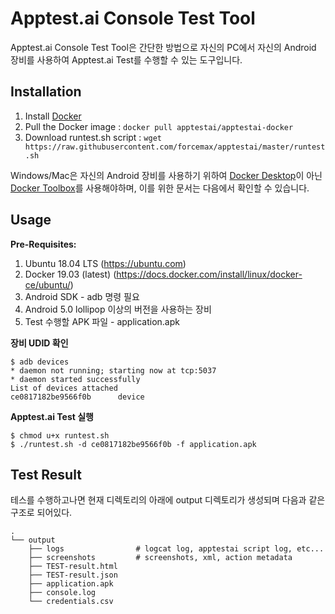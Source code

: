 Apptest.ai Console Test Tool
=============
Apptest.ai Console Test Tool은 간단한 방법으로 자신의 PC에서 자신의 Android 장비를 사용하여 Apptest.ai Test를 수행할 수 있는 도구입니다.


Installation
------------
1. Install [Docker](https://www.docker.com/)
2. Pull the Docker image : ```docker pull apptestai/apptestai-docker```
3. Download runtest.sh script : ```wget https://raw.githubusercontent.com/forcemax/apptestai/master/runtest.sh```

Windows/Mac은 자신의 Android 장비를 사용하기 위하여 [Docker Desktop](https://www.docker.com/products/docker-desktop)이 아닌 [Docker Toolbox](https://docs.docker.com/toolbox/)를 사용해야하며, 이를 위한 문서는 다음에서 확인할 수 있습니다.


Usage
-----
**Pre-Requisites:** 
1. Ubuntu 18.04 LTS (https://ubuntu.com)
2. Docker 19.03 (latest) (https://docs.docker.com/install/linux/docker-ce/ubuntu/)
3. Android SDK - adb 명령 필요
4. Android 5.0 lollipop 이상의 버전을 사용하는 장비
5. Test 수행할 APK 파일 - application.apk

**장비 UDID 확인**
```
$ adb devices
* daemon not running; starting now at tcp:5037
* daemon started successfully
List of devices attached
ce0817182be9566f0b      device
```

**Apptest.ai Test 실행**
```
$ chmod u+x runtest.sh
$ ./runtest.sh -d ce0817182be9566f0b -f application.apk
```


Test Result
-----------
테스를 수행하고나면 현재 디렉토리의 아래에 output 디렉토리가 생성되며 다음과 같은 구조로 되어있다.

    .
    └── output
        ├── logs                # logcat log, apptestai script log, etc...
        ├── screenshots         # screenshots, xml, action metadata
        ├── TEST-result.html
        ├── TEST-result.json
        ├── application.apk
        ├── console.log
        └── credentials.csv


